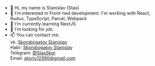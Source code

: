 - 👋 Hi, my name is Stanislav (Stas)
- 👀 I'm interested in Front-ned development. I'm working with React, Rudux, TypeScript, Parcel, Webpack
- 🌱 I'm currently learning NextJS 
- 💞️ I'm looking for job.
- 📫 You can contact me:<br>
  vk: <a href='https://vk.com/id81696211' target="_blank">Skorobogatov Stanislav</a><br>
  Habr: <a href='https://career.habr.com/beliy-beret' target="_blank">Skorobogatov Stanislav</a><br>
  Telegram: <a href='https://t.me/StanislavSkor'>@StasSkor</a><br>
  Email: <a href='mailto:skoriy12990@gmail.com'>skoriy12990@gmail.com</a><br>
